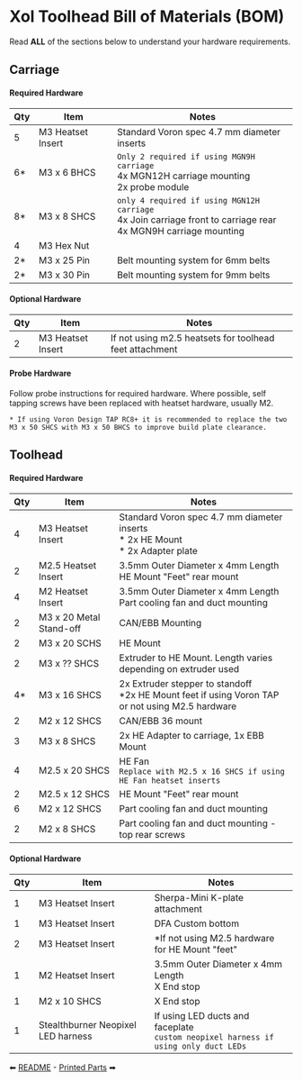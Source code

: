 # Xol Toolhead Bill of Materials (BOM)
Read **ALL** of the sections below to understand your hardware requirements. 

## Carriage

#### Required Hardware
| Qty | Item | Notes|
|-----|------|------|
|5 | M3 Heatset Insert| Standard Voron spec 4.7 mm diameter inserts|
|6* | M3 x 6 BHCS | `Only 2 required if using MGN9H carriage`<br/>4x MGN12H carriage mounting<br/>2x probe module|
|8* | M3 x 8 SHCS | `only 4 required if using MGN12H carriage`<br/>4x Join carriage front to carriage rear<br/>4x MGN9H carriage mounting |
| 4 | M3 Hex Nut | |
| 2* | M3 x 25 Pin | Belt mounting system for 6mm belts | 
| 2* | M3 x 30 Pin | Belt mounting system for 9mm belts |

#### Optional Hardware
| Qty | Item | Notes|
|-----|------|------|
|2 | M3 Heatset Insert| If not using m2.5 heatsets for toolhead feet attachment|

#### Probe Hardware
Follow probe instructions for required hardware. Where possible, self tapping screws have been replaced with heatset hardware, usually M2.

`* If using Voron Design TAP RC8+ it is recommended to replace the two M3 x 50 SHCS with M3 x 50 BHCS to improve build plate clearance.`

## Toolhead

#### Required Hardware
| Qty | Item | Notes|
|-----|------|------|
|4 | M3 Heatset Insert| Standard Voron spec 4.7 mm diameter inserts <br/> * 2x HE Mount <br/>* 2x Adapter plate|
|2 | M2.5 Heatset Insert | 3.5mm Outer Diameter x 4mm Length <br/> HE Mount "Feet" rear mount |
|4 | M2 Heatset Insert | 3.5mm Outer Diameter x 4mm Length <br/> Part cooling fan and duct mounting|
|2 | M3 x 20 Metal Stand-off | CAN/EBB Mounting |
|2 | M3 x 20 SCHS | HE Mount |
|2 | M3 x ?? SHCS | Extruder to HE Mount. Length varies depending on extruder used |
|4*| M3 x 16 SHCS | 2x Extruder stepper to standoff<br/>*2x HE Mount feet if using Voron TAP or not using M2.5 hardware |
|2 | M2 x 12 SHCS | CAN/EBB 36 mount
|3 | M3 x 8 SHCS | 2x HE Adapter to carriage, 1x EBB Mount |
|4 | M2.5 x 20 SHCS | HE Fan <br/>`Replace with M2.5 x 16 SHCS if using HE Fan heatset inserts` |
|2 | M2.5 x 12 SHCS | HE Mount "Feet" rear mount|
|6 | M2 x 12 SHCS | Part cooling fan and duct mounting |
|2 | M2 x 8 SHCS | Part cooling fan and duct mounting - top rear screws |

#### Optional Hardware
| Qty | Item | Notes|
|-----|------|------|
|1 | M3 Heatset Insert| Sherpa-Mini K-plate attachment|
|1 | M3 Heatset Insert| DFA Custom bottom|
|2 | M3 Heatset Insert| *If not using M2.5 hardware for HE Mount "feet" |
|1 | M2 Heatset Insert | 3.5mm Outer Diameter x 4mm Length <br/>X End stop|
|1 | M2 x 10 SHCS | X End stop|
|1 | Stealthburner Neopixel LED harness | If using LED ducts and faceplate <br/>`custom neopixel harness if using only duct LEDs` |


⬅ [README](README.md) - [Printed Parts](printing.md) ➡
